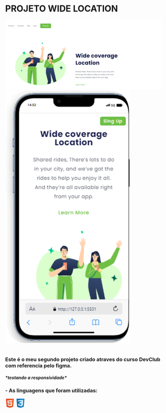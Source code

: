 <h1> PROJETO WIDE LOCATION </h1>
 
<img src="https://github.com/FelipeAz01/Wide-Coverage-Location/blob/main/img/Captura%20de%20tela%202024-02-21%20145402.png?raw=true"  />
<img src="https://github.com/FelipeAz01/Wide-Coverage-Location/blob/main/img/mobile.png?raw=true" alt="Imag-Phone" width="400px"/>
<br>
<br>

<h3> Este é o meu segundo projeto criado atraves do curso DevClub com referencia pelo figma. </h3>

<h5> *testando a responsividade* </h5>

<h3> - As linguagens que foram utilizadas: </h3>

<img src="https://raw.githubusercontent.com/devicons/devicon/6910f0503efdd315c8f9b858234310c06e04d9c0/icons/html5/html5-original.svg" width="30px" /> <img src="https://raw.githubusercontent.com/devicons/devicon/6910f0503efdd315c8f9b858234310c06e04d9c0/icons/css3/css3-original.svg" width="30px" />
